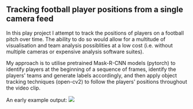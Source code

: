 ## Tracking football player positions from a single camera feed
In this play project I attempt to track the positions of players on a football pitch over time. The ability to do so would allow for a multitude of visualisation and team analysis possiblities at a low cost (i.e. without multiple cameras or expensive analysis software suites).

My approach is to utilise pretrained Mask-R-CNN models (pytorch) to identify players at the beginning of a sequence of frames, identify the players' teams and generate labels accordingly, and then apply object tracking techniques (open-cv2) to follow the players' positions throughout the video clip.


An early example output:
![](https://github.com/daniel-macrae/Football-Tracking/blob/main/output_gif.gif)
